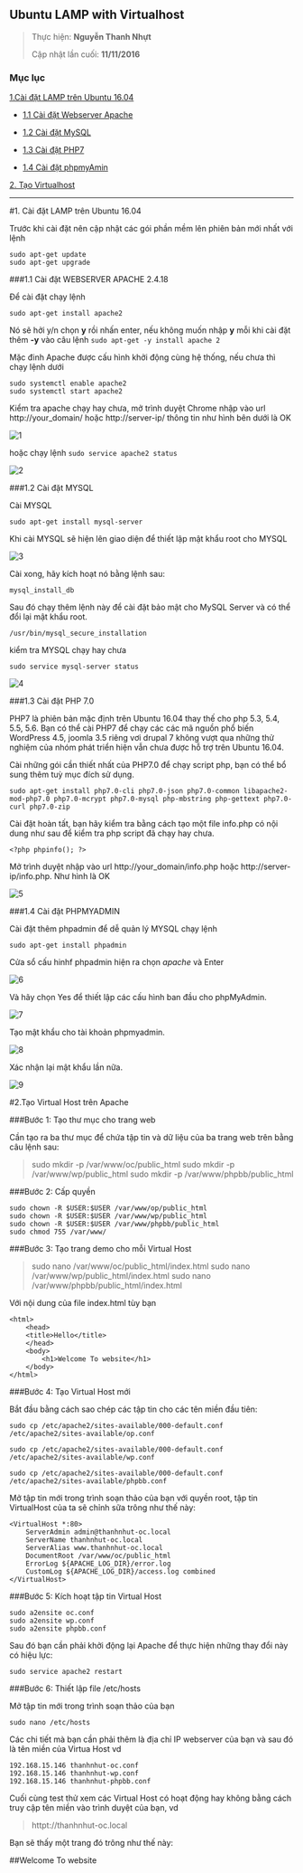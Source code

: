 ## Ubuntu LAMP with Virtualhost


> 
> Thực hiện: **Nguyễn Thanh Nhựt**
> 
> Cập nhật lần cuối: **11/11/2016**

### Mục lục

[1.Cài đặt LAMP trên Ubuntu 16.04](#1)

 - [1.1 Cài đặt Webserver Apache](#11)

 - [1.2 Cài đặt MySQL](#12)

 - [1.3 Cài đặt PHP7](#13)

 - [1.4 Cài đặt phpmyAmin](#14)

[2. Tạo Virtualhost](#2)

---


<a name="1"></a>
#1. Cài đặt LAMP trên Ubuntu 16.04

Trước khi cài đặt nên cập nhật các gói phần mềm lên phiên bản mới nhất với lệnh
```
sudo apt-get update
sudo apt-get upgrade
```

<a name="11"></a>
###1.1 Cài đặt WEBSERVER APACHE 2.4.18

Để cài đặt chạy lệnh
```
sudo apt-get install apache2 
```

Nó sẽ hởi y/n chọn **y** rồi nhấn enter, nếu không muốn nhập **y** mỗi khi cài đặt thêm **-y** vào câu lệnh ```sudo apt-get -y install apache 2```

Mặc đinh Apache được cấu hình khởi động cùng hệ thống, nếu chưa thì chạy lệnh dưới
```
sudo systemctl enable apache2
sudo systemctl start apache2
```

Kiểm tra apache chạy hay chưa, mở trình duyệt Chrome nhập vào url http://your_domain/ hoặc http://server-ip/ thông tin như hình bên dưới là OK 

![1](https://github.com/thanhnhut/sysadmin_level1/blob/master/Task21_Ubuntu_LAMP/images/1.png)

hoặc chạy lệnh ```sudo service apache2 status```

![2](https://github.com/thanhnhut/sysadmin_level1/blob/master/Task21_Ubuntu_LAMP/images/2.png)

<a name="12"></a>
###1.2 Cài đặt MYSQL 

Cài MYSQL

```
sudo apt-get install mysql-server
```
Khi cài MYSQL sẽ hiện lên giao diện để thiết lập mật khẩu root cho MYSQL

![3](https://github.com/thanhnhut/sysadmin_level1/blob/master/Task21_Ubuntu_LAMP/images/3.png)

Cài xong, hãy kích hoạt nó bằng lệnh sau:

```
mysql_install_db
```

Sau đó chạy thêm lệnh này để cài đặt bảo mật cho MySQL Server và có thể đổi lại mật khẩu root.
```
/usr/bin/mysql_secure_installation
```

kiểm tra MYSQL chạy hay chưa 

```
sudo service mysql-server status
```

![4](https://github.com/thanhnhut/sysadmin_level1/blob/master/Task21_Ubuntu_LAMP/images/4.png)

<a name="13"></a>
###1.3 Cài đặt PHP 7.0

PHP7 là phiên bản mặc định trên Ubuntu 16.04 thay thế cho php 5.3, 5.4, 5.5, 5.6. Bạn có thể cài PHP7 để chạy các các mã nguồn phổ biến WordPress 4.5, joomla 3.5 riêng vơi drupal 7 không vượt qua những thử nghiệm của nhóm phát triển hiện vẫn chưa được hỗ trợ trên Ubuntu 16.04.

Cài những gói cần thiết nhất của PHP7.0 để chạy script php,  bạn có thể bổ sung thêm tuỳ mục đích sử dụng.

```
sudo apt-get install php7.0-cli php7.0-json php7.0-common libapache2-mod-php7.0 php7.0-mcrypt php7.0-mysql php-mbstring php-gettext php7.0-curl php7.0-zip
```

Cài đặt hoàn tất, bạn hãy kiểm tra bằng cách tạo một file info.php có nội dung như sau để kiểm tra php script đã chạy hay chưa.

```
<?php phpinfo(); ?>
```

Mở trình duyệt nhập vào url http://your_domain/info.php hoặc http://server-ip/info.php. Như hình là OK

![5](https://github.com/thanhnhut/sysadmin_level1/blob/master/Task21_Ubuntu_LAMP/images/5.png)

<a name="14"></a>
###1.4 Cài đặt PHPMYADMIN

Cài đặt thêm phpadmin để dễ quản lý MYSQL chạy lệnh
```
sudo apt-get install phpadmin
```
Cửa sổ cấu hinhf phpadmin hiện ra chọn *apache* và Enter

![6](https://github.com/thanhnhut/sysadmin_level1/blob/master/Task21_Ubuntu_LAMP/images/6.png)

Và hãy chọn Yes để thiết lập các cấu hình ban đầu cho phpMyAdmin.

![7](https://github.com/thanhnhut/sysadmin_level1/blob/master/Task21_Ubuntu_LAMP/images/7.png)

Tạo mật khẩu cho tài khoản phpmyadmin.

![8](https://github.com/thanhnhut/sysadmin_level1/blob/master/Task21_Ubuntu_LAMP/images/8.png)

Xác nhận lại mật khẩu lần nữa.

![9](https://github.com/thanhnhut/sysadmin_level1/blob/master/Task21_Ubuntu_LAMP/images/9.png)


<a name="2"></a>
#2.Tạo Virtual Host trên Apache

###Bước 1: Tạo thư mục cho trang web

Cần tạo ra ba thư mục để chứa tập tin và dữ liệu của ba trang web trên bằng câu lệnh sau:

>sudo mkdir -p /var/www/oc/public_html
>sudo mkdir -p /var/www/wp/public_html
>sudo mkdir -p /var/www/phpbb/public_html



###Bước 2: Cấp quyền 

```
sudo chown -R $USER:$USER /var/www/op/public_html
sudo chown -R $USER:$USER /var/www/wp/public_html
sudo chown -R $USER:$USER /var/www/phpbb/public_html
sudo chmod 755 /var/www/
```

###Bước 3: Tạo trang demo cho mỗi Virtual Host

>sudo nano /var/www/oc/public_html/index.html
>sudo nano /var/www/wp/public_html/index.html
>sudo nano /var/www/phpbb/public_html/index.html

Với nội dung của file index.html tùy bạn

```
<html>
	<head>
	<title>Hello</title>
	</head>
	<body>
		<h1>Welcome To website</h1>
	</body>
</html>
```

###Bước 4: Tạo Virtual Host mới 

Bắt đầu bằng cách sao chép các tập tin cho các tên miền đầu tiên:

```
sudo cp /etc/apache2/sites-available/000-default.conf /etc/apache2/sites-available/op.conf

sudo cp /etc/apache2/sites-available/000-default.conf /etc/apache2/sites-available/wp.conf

sudo cp /etc/apache2/sites-available/000-default.conf /etc/apache2/sites-available/phpbb.conf

```
Mở tập tin mới trong trình soạn thảo của bạn với quyền root, tập tin VirtualHost của ta sẽ chỉnh sữa trông như thế này:

```
<VirtualHost *:80>
    ServerAdmin admin@thanhnhut-oc.local
    ServerName thanhnhut-oc.local
    ServerAlias www.thanhnhut-oc.local
    DocumentRoot /var/www/oc/public_html
    ErrorLog ${APACHE_LOG_DIR}/error.log
    CustomLog ${APACHE_LOG_DIR}/access.log combined
</VirtualHost>
```

###Bước 5:  Kích hoạt tập tin Virtual Host

```
sudo a2ensite oc.conf
sudo a2ensite wp.conf
sudo a2ensite phpbb.conf
```

Sau đó bạn cần phải khởi động lại Apache để thực hiện những thay đổi này có hiệu lực:

```
sudo service apache2 restart
```

###Bước 6: Thiết lập file /etc/hosts

Mở tập tin mới trong trình soạn thảo của bạn

```
sudo nano /etc/hosts
```

Các chi tiết mà bạn cần phải thêm là địa chỉ IP webserver của bạn và sau đó là tên miền của Virtua Host vd

```
192.168.15.146 thanhnhut-oc.conf
192.168.15.146 thanhnhut-wp.conf
192.168.15.146 thanhnhut-phpbb.conf
```

Cuối cùng test thử xem các Virtual Host có hoạt động hay không bằng cách truy cập tên miền vào trình duyệt của bạn, vd 

>httpt://thanhnhut-oc.local

Bạn sẽ thấy một trang đó trông như thế này:

##Welcome To website




